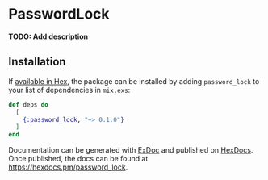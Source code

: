 # PasswordLock

**TODO: Add description**

## Installation

If [available in Hex](https://hex.pm/docs/publish), the package can be installed
by adding `password_lock` to your list of dependencies in `mix.exs`:

```elixir
def deps do
  [
    {:password_lock, "~> 0.1.0"}
  ]
end
```

Documentation can be generated with [ExDoc](https://github.com/elixir-lang/ex_doc)
and published on [HexDocs](https://hexdocs.pm). Once published, the docs can
be found at <https://hexdocs.pm/password_lock>.

